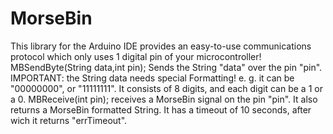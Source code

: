 # MorseBin
This library for the Arduino IDE provides an easy-to-use communications protocol which only uses 1 digital pin of your microcontroller!
MBSendByte(String data,int pin);
  Sends the String "data" over the pin "pin". IMPORTANT: the String data needs special Formatting! e. g. it can be "00000000", or "11111111". It consists of 8 digits, and each digit can be a 1 or a 0.
MBReceive(int pin);
  receives a MorseBin signal on the pin "pin". It also returns a MorseBin formatted String. It has a timeout of 10 seconds, after wich it returns "errTimeout".
